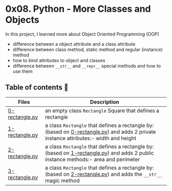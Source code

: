 # 0x08. Python - More Classes and Objects

In this project, I learned more about Object Oriented Programming (OOP)
- difference between a object attribute and a class attribute
- difference between class method, static method and regular (instance) method
- how to bind attributes to object and classes
- difference between `__str__` and `__repr__` special methods and how to use them



## Table of contents :book:
Files | Description
----- | -----------
[0-rectangle.py](./0-rectangle.py) | an empty class `Rectangle` Square that defines a rectangle
[1-rectangle.py](./1-rectangle.py) | a class `Rectangle` that defines a rectangle by: (based on [0-rectangle.py](./0-rectangle.py)) and adds 2 private instance attributes:- width and height
[2-rectangle.py](./2-rectangle.py) | a class `Rectangle` that defines a rectangle by: (based on [1-rectangle.py](./1-rectangle.py)) and adds 2 public instance methods:- area and perimeter
[3-rectangle.py](./3-rectangle.py) | a class `Rectangle` that defines a rectangle by: (based on [2-rectangle.py](./2-rectangle.py)) and adds the `__str__` magic method
